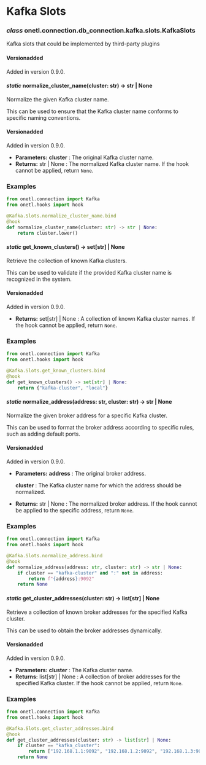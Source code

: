 <a id="kafka-slots"></a>

# Kafka Slots

### *class* onetl.connection.db_connection.kafka.slots.KafkaSlots

Kafka slots that could be implemented by third-party plugins

#### Versionadded
Added in version 0.9.0.

<!-- !! processed by numpydoc !! -->

#### *static* normalize_cluster_name(cluster: str) → str | None

Normalize the given Kafka cluster name.

This can be used to ensure that the Kafka cluster name conforms to specific naming conventions.

#### Versionadded
Added in version 0.9.0.

* **Parameters:**
  **cluster**
  : The original Kafka cluster name.
* **Returns:**
  str | None
  : The normalized Kafka cluster name. If the hook cannot be applied, return `None`.

### Examples

```python
from onetl.connection import Kafka
from onetl.hooks import hook

@Kafka.Slots.normalize_cluster_name.bind
@hook
def normalize_cluster_name(cluster: str) -> str | None:
    return cluster.lower()
```

<!-- !! processed by numpydoc !! -->

#### *static* get_known_clusters() → set[str] | None

Retrieve the collection of known Kafka clusters.

This can be used to validate if the provided Kafka cluster name is recognized in the system.

#### Versionadded
Added in version 0.9.0.

* **Returns:**
  set[str] | None
  : A collection of known Kafka cluster names. If the hook cannot be applied, return `None`.

### Examples

```python
from onetl.connection import Kafka
from onetl.hooks import hook

@Kafka.Slots.get_known_clusters.bind
@hook
def get_known_clusters() -> set[str] | None:
    return {"kafka-cluster", "local"}
```

<!-- !! processed by numpydoc !! -->

#### *static* normalize_address(address: str, cluster: str) → str | None

Normalize the given broker address for a specific Kafka cluster.

This can be used to format the broker address according to specific rules, such as adding default ports.

#### Versionadded
Added in version 0.9.0.

* **Parameters:**
  **address**
  : The original broker address.

  **cluster**
  : The Kafka cluster name for which the address should be normalized.
* **Returns:**
  str | None
  : The normalized broker address. If the hook cannot be applied to the specific address, return `None`.

### Examples

```python
from onetl.connection import Kafka
from onetl.hooks import hook

@Kafka.Slots.normalize_address.bind
@hook
def normalize_address(address: str, cluster: str) -> str | None:
    if cluster == "kafka-cluster" and ":" not in address:
        return f"{address}:9092"
    return None
```

<!-- !! processed by numpydoc !! -->

#### *static* get_cluster_addresses(cluster: str) → list[str] | None

Retrieve a collection of known broker addresses for the specified Kafka cluster.

This can be used to obtain the broker addresses dynamically.

#### Versionadded
Added in version 0.9.0.

* **Parameters:**
  **cluster**
  : The Kafka cluster name.
* **Returns:**
  list[str] | None
  : A collection of broker addresses for the specified Kafka cluster. If the hook cannot be applied, return `None`.

### Examples

```python
from onetl.connection import Kafka
from onetl.hooks import hook

@Kafka.Slots.get_cluster_addresses.bind
@hook
def get_cluster_addresses(cluster: str) -> list[str] | None:
    if cluster == "kafka_cluster":
        return ["192.168.1.1:9092", "192.168.1.2:9092", "192.168.1.3:9092"]
    return None
```

<!-- !! processed by numpydoc !! -->
